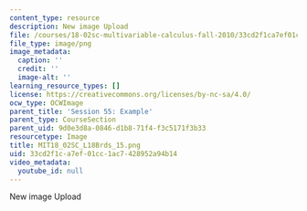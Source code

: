 ```yaml
---
content_type: resource
description: New image Upload
file: /courses/18-02sc-multivariable-calculus-fall-2010/33cd2f1ca7ef01cc1ac7428952a94b14_MIT18_02SC_L18Brds_15.png
file_type: image/png
image_metadata:
  caption: ''
  credit: ''
  image-alt: ''
learning_resource_types: []
license: https://creativecommons.org/licenses/by-nc-sa/4.0/
ocw_type: OCWImage
parent_title: 'Session 55: Example'
parent_type: CourseSection
parent_uid: 9d0e3d8a-0846-d1b8-71f4-f3c5171f3b33
resourcetype: Image
title: MIT18_02SC_L18Brds_15.png
uid: 33cd2f1c-a7ef-01cc-1ac7-428952a94b14
video_metadata:
  youtube_id: null
---
```

New image Upload